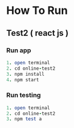 # How To Run

## Test2 ( react js )
### Run app
```ruby
1. open terminal
2. cd online-test2
3. npm install
4. npm start
```
### Run testing
```ruby
1. open terminal
2. cd online-test2
3. npm test a
```